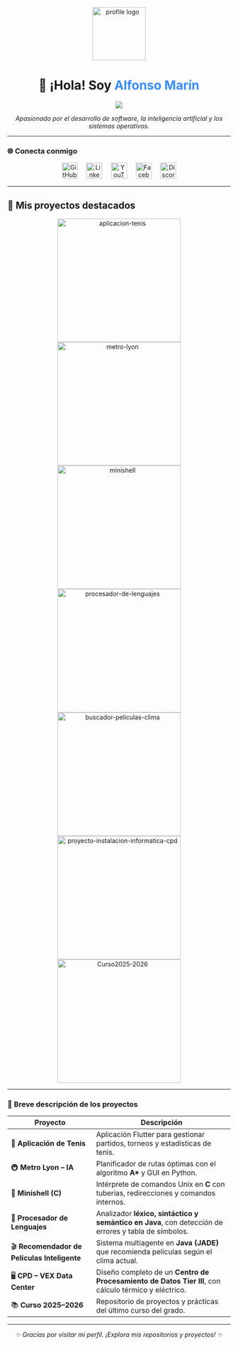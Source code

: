 <p align="center">
  <img src="https://user-images.githubusercontent.com/20955511/199138068-0a7b7b75-a024-4f00-803f-30a19c5d1b2d.png" width="120" alt="profile logo"/>
</p>

<h1 align="center">👋 ¡Hola! Soy <span style="color:#3A8DFF">Alfonso Marín</span></h1>

<p align="center">
  <a href="https://github.com/Alfonmarin/Alfonmarin">
    <img src="https://readme-typing-svg.demolab.com/?lines=Estudiante%20de%20Ingeniería%20Informática.&font=Fira%20Code&center=true&width=440&height=45&color=3A8DFF&vCenter=true&pause=1000&size=22" />
  </a>
</p>

<p align="center">
  <i>Apasionado por el desarrollo de software, la inteligencia artificial y los sistemas operativos.</i>
</p>

---

### 🌐 Conecta conmigo

<p align="center">
  <a href="https://github.com/Alfonmarin/Alfonmarin"><img width="36px" alt="GitHub" src="https://i.imgur.com/AixJgnm.png"/></a>
  &#8287;&#8287;&#8287;
  <a href="https://www.linkedin.com/in/alfon-marín-478b96386/"><img width="36px" alt="LinkedIn" src="https://i.imgur.com/yRpa1dQ.png"/></a>
  &#8287;&#8287;&#8287;
  <a href="https://www.youtube.com/@alfonmarin6691"><img width="36px" alt="YouTube" src="https://i.imgur.com/qiXu7b2.png"/></a>
  &#8287;&#8287;&#8287;
  <a href="https://www.facebook.com/share/1AD7RvfZRv/?mibextid=wwXIfr"><img width="36px" alt="Facebook" src="https://i.imgur.com/kLpt1Pn.png"/></a>
  &#8287;&#8287;&#8287;
  <a href="https://discord.com/users/alfon10marin"><img width="36px" alt="Discord" src="https://i.imgur.com/OViZO8J.png"/></a>
</p>

---

## 📘 Mis proyectos destacados

<p align="center">
  <a href="https://github.com/Alfonmarin/aplicacion-tenis"><img width="278" src="https://denvercoder1-github-readme-stats.vercel.app/api/pin/?username=Alfonmarin&repo=aplicacion-tenis&theme=react&bg_color=1F222E&title_color=3A8DFF&hide_border=true&icon_color=F8D866&show_icons=false" alt="aplicacion-tenis"></a>
  <a href="https://github.com/Alfonmarin/metro-lyon"><img width="278" src="https://denvercoder1-github-readme-stats.vercel.app/api/pin/?username=Alfonmarin&repo=metro-lyon&theme=react&bg_color=1F222E&title_color=3A8DFF&hide_border=true&icon_color=F8D866&show_icons=false" alt="metro-lyon"></a>
  <a href="https://github.com/Alfonmarin/minishell"><img width="278" src="https://denvercoder1-github-readme-stats.vercel.app/api/pin/?username=Alfonmarin&repo=minishell&theme=react&bg_color=1F222E&title_color=3A8DFF&hide_border=true&icon_color=F8D866&show_icons=false" alt="minishell"></a>
  <a href="https://github.com/Alfonmarin/procesador-de-lenguajes"><img width="278" src="https://denvercoder1-github-readme-stats.vercel.app/api/pin/?username=Alfonmarin&repo=procesador-de-lenguajes&theme=react&bg_color=1F222E&title_color=3A8DFF&hide_border=true&icon_color=F8D866&show_icons=false" alt="procesador-de-lenguajes"></a>
  <a href="https://github.com/Alfonmarin/buscador-peliculas-clima"><img width="278" src="https://denvercoder1-github-readme-stats.vercel.app/api/pin/?username=Alfonmarin&repo=buscador-peliculas-clima&theme=react&bg_color=1F222E&title_color=3A8DFF&hide_border=true&icon_color=F8D866&show_icons=false" alt="buscador-peliculas-clima"></a>
  <a href="https://github.com/Alfonmarin/proyecto-instalacion-informatica-cpd"><img width="278" src="https://denvercoder1-github-readme-stats.vercel.app/api/pin/?username=Alfonmarin&repo=proyecto-instalacion-informatica-cpd&theme=react&bg_color=1F222E&title_color=3A8DFF&hide_border=true&icon_color=F8D866&show_icons=false" alt="proyecto-instalacion-informatica-cpd"></a>
  <a href="https://github.com/Alfonmarin/Curso2025-2026"><img width="278" src="https://denvercoder1-github-readme-stats.vercel.app/api/pin/?username=Alfonmarin&repo=Curso2025-2026&theme=react&bg_color=1F222E&title_color=3A8DFF&hide_border=true&icon_color=F8D866&show_icons=false" alt="Curso2025-2026"></a>
</p>

---

### 🧩 Breve descripción de los proyectos

| Proyecto | Descripción |
|-----------|-------------|
| 🎾 **Aplicación de Tenis** | Aplicación Flutter para gestionar partidos, torneos y estadísticas de tenis. |
| 🚇 **Metro Lyon – IA** | Planificador de rutas óptimas con el algoritmo **A\*** y GUI en Python. |
| 🐚 **Minishell (C)** | Intérprete de comandos Unix en **C** con tuberías, redirecciones y comandos internos. |
| 🧠 **Procesador de Lenguajes** | Analizador **léxico, sintáctico y semántico en Java**, con detección de errores y tabla de símbolos. |
| 🎬 **Recomendador de Películas Inteligente** | Sistema multiagente en **Java (JADE)** que recomienda películas según el clima actual. |
| 🖥️ **CPD – VEX Data Center** | Diseño completo de un **Centro de Procesamiento de Datos Tier III**, con cálculo térmico y eléctrico. |
| 📚 **Curso 2025–2026** | Repositorio de proyectos y prácticas del último curso del grado. |

---

<p align="center">
  <i>✨ Gracias por visitar mi perfil. ¡Explora mis repositorios y proyectos! ✨</i>
</p>
